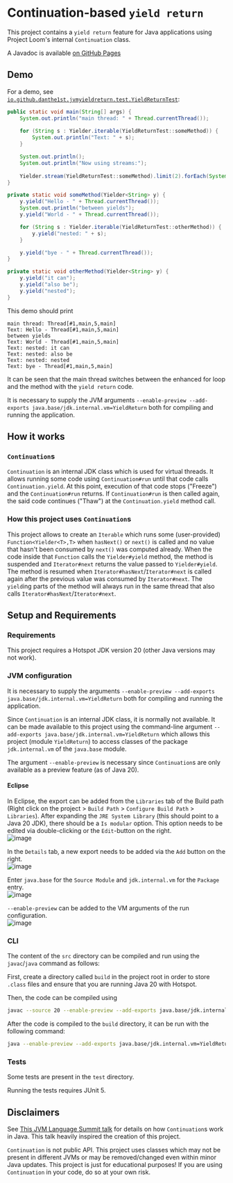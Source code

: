 # Continuation-based `yield return`

This project contains a `yield return` feature for Java applications using Project Loom's internal `Continuation` class.

A Javadoc is available [on GitHub Pages](https://danthe1st.github.io/ContinuationYieldReturn/)

## Demo

For a demo, see [`io.github.danthe1st.jvmyieldreturn.test.YieldReturnTest`](./src/io/github/danthe1st/jvmyieldreturn/test/YieldReturnTest.java):
```java
public static void main(String[] args) {
	System.out.println("main thread: " + Thread.currentThread());
	
	for (String s : Yielder.iterable(YieldReturnTest::someMethod)) {
		System.out.println("Text: " + s);
	}

	System.out.println();
	System.out.println("Now using streams:");
	
	Yielder.stream(YieldReturnTest::someMethod).limit(2).forEach(System.out::println);
}

private static void someMethod(Yielder<String> y) {
	y.yield("Hello - " + Thread.currentThread());
	System.out.println("between yields");
	y.yield("World - " + Thread.currentThread());

	for (String s : Yielder.iterable(YieldReturnTest::otherMethod)) {
		y.yield("nested: " + s);
	}

	y.yield("bye - " + Thread.currentThread());
}

private static void otherMethod(Yielder<String> y) {
	y.yield("it can");
	y.yield("also be");
	y.yield("nested");
}
```

This demo should print
```
main thread: Thread[#1,main,5,main]
Text: Hello - Thread[#1,main,5,main]
between yields
Text: World - Thread[#1,main,5,main]
Text: nested: it can
Text: nested: also be
Text: nested: nested
Text: bye - Thread[#1,main,5,main]
```

It can be seen that the main thread switches between the enhanced for loop and the method with the `yield return` code.

It is necessary to supply the JVM arguments `--enable-preview --add-exports java.base/jdk.internal.vm=YieldReturn` both for compiling and running the application.

## How it works

### `Continuation`s

`Continuation` is an internal JDK class which is used for virtual threads.
It allows running some code using `Continuation#run` until that code calls `Continuation.yield`.
At this point, execution of that code stops ("Freeze") and the `Continuation#run` returns.
If `Continuation#run` is then called again, the said code continues ("Thaw") at the `Continuation.yield` method call.

### How this project uses `Continuation`s
This project allows to create an `Iterable` which runs some (user-provided) `Function<Yielder<T>,T>` when `hasNext()` or `next()` is called and no value that hasn't been consumed by `next()` was computed already.
When the code inside that `Function` calls the `Yielder#yield` method, the method is suspended and `Iterator#next` returns the value passed to `Yielder#yield`.
The method is resumed when `Iterator#hasNext`/`Iterator#next` is called again after the previous value was consumed by `Iterator#next`.
The `yield`ing parts of the method will always run in the same thread that also calls `Iterator#hasNext`/`Iterator#next`.

## Setup and Requirements

### Requirements
This project requires a Hotspot JDK version 20 (other Java versions may not work).

### JVM configuration

It is necessary to supply the arguments `--enable-preview --add-exports java.base/jdk.internal.vm=YieldReturn` both for compiling and running the application.

Since `Continuation` is an internal JDK class, it is normally not available.
It can be made available to this project using the command-line argument `--add-exports java.base/jdk.internal.vm=YieldReturn` which allows this project (module `YieldReturn`) to access classes of the package `jdk.internal.vm` of the `java.base` module.

The argument `--enable-preview` is necessary since `Continuation`s are only available as a preview feature (as of Java 20).

#### Eclipse

In Eclipse, the export can be added from the `Libraries` tab of the Build path (Right click on the project > `Build Path` > `Configure Build Path` > `Libraries`).
After expanding the `JRE System Library` (this should point to a Java 20 JDK), there should be a `Is modular` option.
This option needs to be edited via double-clicking or the `Edit`-button on the right.  
![image](https://github.com/danthe1st/ContinuationYieldReturn/assets/34687786/042bdd53-2a5c-42a1-8f1a-41659c3ac9c8)

In the `Details` tab, a new export needs to be added via the `Add` button on the right.  
![image](https://github.com/danthe1st/ContinuationYieldReturn/assets/34687786/bb7f997c-3dcd-4f2e-8742-7155530bbe4f)

Enter `java.base` for the `Source Module` and `jdk.internal.vm` for the `Package` entry.  
![image](https://github.com/danthe1st/ContinuationYieldReturn/assets/34687786/6893b91d-d9db-40f7-bfed-495c74dcfaa4)

`--enable-preview` can be added to the VM arguments of the run configuration.  
![image](https://github.com/danthe1st/ContinuationYieldReturn/assets/34687786/1ac7bb62-6fd4-487d-9c4d-b55a09580d13)

### CLI

The content of the `src` directory can be compiled and run using the `javac`/`java` command as follows:

First, create a directory called `build` in the project root in order to store `.class` files and ensure that you are running Java 20 with Hotspot.

Then, the code can be compiled using
```bash
javac --source 20 --enable-preview --add-exports java.base/jdk.internal.vm=YieldReturn -d build src/module-info.java src/io/github/danthe1st/jvmyieldreturn/*.java src/io/github/danthe1st/jvmyieldreturn/test/*.java
```

After the code is compiled to the `build` directory, it can be run with the following command:
```bash
java --enable-preview --add-exports java.base/jdk.internal.vm=YieldReturn --module-path build -m YieldReturn/io.github.danthe1st.jvmyieldreturn.test.YieldReturnTest
```

### Tests

Some tests are present in the `test` directory.

Running the tests requires JUnit 5.

## Disclaimers

See [This JVM Language Summit talk](https://www.youtube.com/watch?v=6nRS6UiN7X0) for details on how `Continuation`s work in Java.
This talk heavily inspired the creation of this project.

`Continuation` is not public API.
This project uses classes which may not be present in different JVMs or may be removed/changed even within minor Java updates.
This project is just for educational purposes!
If you are using `Continuation` in your code, do so at your own risk.